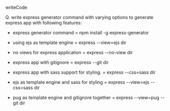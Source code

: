 writeCode

Q. write express generator command with varying options to generate express app with following features:

- express generator command = npm install -g express-generator

- using ejs as template engine = express --view=ejs dir

- no views for express application = express --no-view dir

- express app with gitignore = express --git dir

- express app with sass support for styling. = express --css=sass dir

- ejs as template engine and sass for styling = express --view=ejs --css=sass dir

- pug as template engine and gitignore together = express --view=pug --git dir
